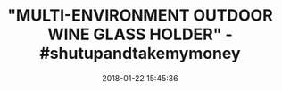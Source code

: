 ---
title: '"MULTI-ENVIRONMENT OUTDOOR WINE GLASS HOLDER" - #shutupandtakemymoney'
name: >-
  Outdoor Portable Wine Glass Holder by Bella D’Vine – 3 Attachments include
  Lawn Wine Stake For Picnics, Base For Boats and Hot Tubs, Strap For Patio
  Chairs – Wine Gift For Her in Purple
date: '2018-01-22 15:45:36'
buy_now: >-
  https://www.amazon.com/Outdoor-Portable-Glass-Holder-Bella/dp/B00RSJ46YC?psc=1&SubscriptionId=AKIAIA5RBQIWQVTCUEUQ&tag=coldcutdeals-20&linkCode=xm2&camp=2025&creative=165953&creativeASIN=B00RSJ46YC
description_markdown: >+
  Outdoor Portable Wine Glass Holder by Bella D’Vine – 3 Attachments include
  Lawn Wine Stake For Picnics, Base For Boats and Hot Tubs, Strap For Patio
  Chairs – Wine Gift For Her in Purple

    - GREAT GIFT FOR HER: Bella D'Vine is a one of a kind wine glass holder and is the essential wine accessory for every wine lover that has everything

    - VERSATILE & UNIQUE: Now you can finally enjoy eating, reading, or concert viewing without the need to hold the wine glass in your lap or set on the ground. Lots of fun conversations about where you got it

    - 3 ATTACHMENTS INCLUDED: Use the lawn stake for picnics and outdoor concerts or even at the beach. The strap attachment is your concert chairs best friend and will adjust to many sizes of chairs and even deck railing. The suction base is a favorite for boaters, hot tubs & RV enthusiasts. Fits compactly in a mesh bag that easily fits into your pocket or purse

    - PATENTED TECHNOLOGY: 2 unique prongs inside help gently secure your stemware like magic to prevent accidental spills and broken glasses. Watch the video to see it in action

    - QUALITY GUARANTEED: Made with high quality injection molded ABS materials for many years of use. Made in USA makes a fun Christmas gift and stocking stuffer this holiday season

tweet_id_str: '955466484364570624'
price: $19.99
you_save: ''
asin: B00RSJ46YC
image: 'https://images-na.ssl-images-amazon.com/images/I/41JHsGd0aBL.jpg'

---